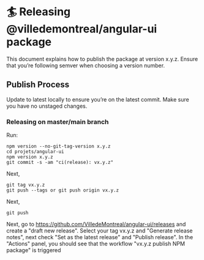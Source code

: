 # 🏄 Releasing @villedemontreal/angular-ui package

This document explains how to publish the package at version x.y.z. Ensure that you’re following semver when choosing a version number.

## Publish Process

Update to latest locally to ensure you’re on the latest commit. Make sure you have no unstaged changes.

### Releasing on master/main branch

Run:

```batch
npm version --no-git-tag-version x.y.z
cd projets/angular-ui
npm version x.y.z
git commit -s -am "ci(release): vx.y.z"
```

Next,

```batch
git tag vx.y.z
git push --tags or git push origin vx.y.z
```

Next,

```batch
git push
```

Next, go to https://github.com/VilledeMontreal/angular-ui/releases and create a "draft new release".
Select your tag vx.y.z and "Generate release notes", next check "Set as the latest release" and "Publish release". In the "Actions" panel, you should see that the workflow "vx.y.z publish NPM package" is triggered
